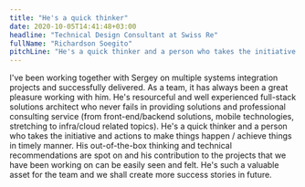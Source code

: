 ```yaml
---
title: "He's a quick thinker"
date: 2020-10-05T14:41:48+03:00
headline: "Technical Design Consultant at Swiss Re"
fullName: "Richardson Soegito"
pitchLine: "He's a quick thinker and a person who takes the initiative and actions to make things happen / achieve things in timely manner."
---
```


I've been working together with Sergey on multiple systems integration projects and successfully delivered.
As a team, it has always been a great pleasure working with him.
He's resourceful and well experienced full-stack solutions architect who never fails in providing solutions and professional consulting service (from front-end/backend solutions, mobile technologies, stretching to infra/cloud related topics).
He's a quick thinker and a person who takes the initiative and actions to make things happen / achieve things in timely manner.
His out-of-the-box thinking and technical recommendations are spot on and his contribution to the projects that we have been working on can be easily seen and felt.
He's such a valuable asset for the team and we shall create more success stories in future.
